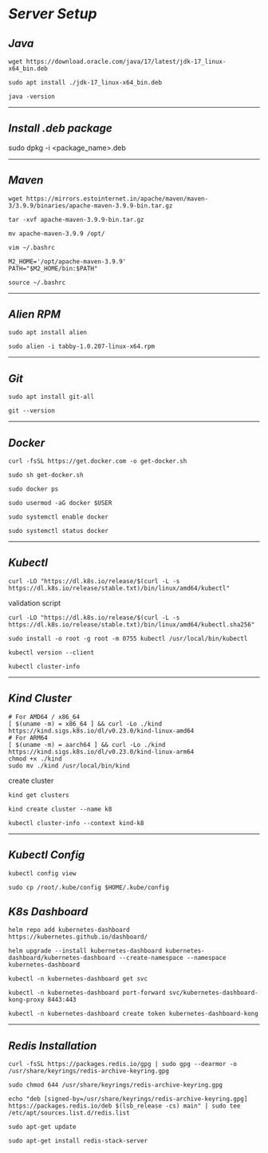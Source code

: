 # _Server Setup_

## _Java_

```
wget https://download.oracle.com/java/17/latest/jdk-17_linux-x64_bin.deb
```

```
sudo apt install ./jdk-17_linux-x64_bin.deb
```

```
java -version
```

----
## _Install .deb package_

sudo dpkg -i <package_name>.deb

----

## _Maven_

```
wget https://mirrors.estointernet.in/apache/maven/maven-3/3.9.9/binaries/apache-maven-3.9.9-bin.tar.gz
```
```
tar -xvf apache-maven-3.9.9-bin.tar.gz
```
```
mv apache-maven-3.9.9 /opt/
```
```
vim ~/.bashrc
```
```
M2_HOME='/opt/apache-maven-3.9.9'
PATH="$M2_HOME/bin:$PATH"
```
```
source ~/.bashrc
```
----

## _Alien RPM_

```
sudo apt install alien
```

```
sudo alien -i tabby-1.0.207-linux-x64.rpm
```

----

## _Git_

```
sudo apt install git-all
```

```
git --version
```

----

## _Docker_

```
curl -fsSL https://get.docker.com -o get-docker.sh
```

```
sudo sh get-docker.sh
```

```
sudo docker ps
```

```
sudo usermod -aG docker $USER
```

```
sudo systemctl enable docker
```

```
sudo systemctl status docker
```

----

## _Kubectl_

```
curl -LO "https://dl.k8s.io/release/$(curl -L -s https://dl.k8s.io/release/stable.txt)/bin/linux/amd64/kubectl"
```

validation script

```
curl -LO "https://dl.k8s.io/release/$(curl -L -s https://dl.k8s.io/release/stable.txt)/bin/linux/amd64/kubectl.sha256"
```

```
sudo install -o root -g root -m 0755 kubectl /usr/local/bin/kubectl
```

```
kubectl version --client
```

```
kubectl cluster-info
```

----

## _Kind Cluster_

```
# For AMD64 / x86_64
[ $(uname -m) = x86_64 ] && curl -Lo ./kind https://kind.sigs.k8s.io/dl/v0.23.0/kind-linux-amd64
# For ARM64
[ $(uname -m) = aarch64 ] && curl -Lo ./kind https://kind.sigs.k8s.io/dl/v0.23.0/kind-linux-arm64
chmod +x ./kind
sudo mv ./kind /usr/local/bin/kind
```

create cluster

```
kind get clusters
```

```
kind create cluster --name k8
```

```
kubectl cluster-info --context kind-k8
```

----

## _Kubectl Config_

```
kubectl config view
```

```
sudo cp /root/.kube/config $HOME/.kube/config
```

## _K8s Dashboard_

```
helm repo add kubernetes-dashboard https://kubernetes.github.io/dashboard/
```

```
helm upgrade --install kubernetes-dashboard kubernetes-dashboard/kubernetes-dashboard --create-namespace --namespace kubernetes-dashboard
```

```
kubectl -n kubernetes-dashboard get svc
```

```
kubectl -n kubernetes-dashboard port-forward svc/kubernetes-dashboard-kong-proxy 8443:443
```

```
kubectl -n kubernetes-dashboard create token kubernetes-dashboard-kong
```
---- 

## _Redis Installation_

```
curl -fsSL https://packages.redis.io/gpg | sudo gpg --dearmor -o /usr/share/keyrings/redis-archive-keyring.gpg
```
```
sudo chmod 644 /usr/share/keyrings/redis-archive-keyring.gpg
```
```
echo "deb [signed-by=/usr/share/keyrings/redis-archive-keyring.gpg] https://packages.redis.io/deb $(lsb_release -cs) main" | sudo tee /etc/apt/sources.list.d/redis.list
```
```
sudo apt-get update
```
```
sudo apt-get install redis-stack-server
```
